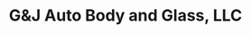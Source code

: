 ---
title: "G&J Auto Body and Glass, LLC"
url: /marion/gundj-auto-body-and-glass-llc/
shop: Autowerkstatt
---